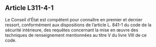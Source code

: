 Article L311-4-1
----
Le Conseil d’État est compétent pour connaître en premier et dernier ressort,
conformément aux dispositions de l’article L. 841-1 du code de la sécurité
intérieure, des requêtes concernant la mise en œuvre des techniques de
renseignement mentionnées au titre V du livre VIII de ce code.
